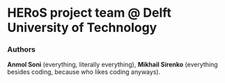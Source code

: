 # HERoS project team @ Delft University of Technology

### Authors
__Anmol Soni__ (everything, literally everything), __Mikhail Sirenko__ (everything besides coding, because who likes coding anyways).